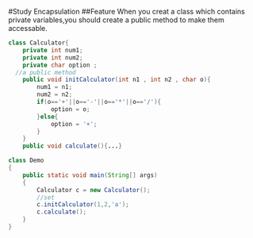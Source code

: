 #Study Encapsulation
##Feature
When you creat a class which contains private variables,you should create a public method to make them accessable.
```java
class Calculator{
	private int num1;
	private int num2;
	private	char option ;
  //a public method			
	public void initCalculator(int n1 , int n2 , char o){
		num1 = n1;
		num2 = n2;
		if(o=='+'||o=='-'||o=='*'||o=='/'){
			option = o;
		}else{
			option = '+';	
		}
	}
	public void calculate(){...}

class Demo 
{
	public static void main(String[] args) 
	{
		Calculator c = new Calculator();
		//set
		c.initCalculator(1,2,'a');
		c.calculate();
	}
}

```
